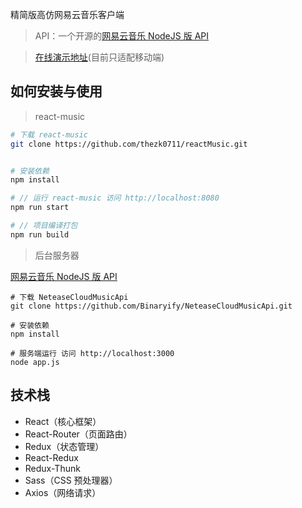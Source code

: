 
精简版高仿网易云音乐客户端

> API：一个开源的[网易云音乐 NodeJS 版 API](https://binaryify.github.io/NeteaseCloudMusicApi)

> [在线演示地址](http://www.struggle63.cn/)(目前只适配移动端)


## 如何安装与使用

> react-music

```sh
# 下载 react-music
git clone https://github.com/thezk0711/reactMusic.git


# 安装依赖
npm install

# // 运行 react-music 访问 http://localhost:8080
npm run start

# // 项目编译打包
npm run build
```

> 后台服务器

[网易云音乐 NodeJS 版 API](https://binaryify.github.io/NeteaseCloudMusicApi)

```
# 下载 NeteaseCloudMusicApi
git clone https://github.com/Binaryify/NeteaseCloudMusicApi.git

# 安装依赖
npm install

# 服务端运行 访问 http://localhost:3000
node app.js
```

## 技术栈

-   React（核心框架）
-   React-Router（页面路由）
-   Redux（状态管理）
-   React-Redux
-   Redux-Thunk
-   Sass（CSS 预处理器）
-   Axios（网络请求）
